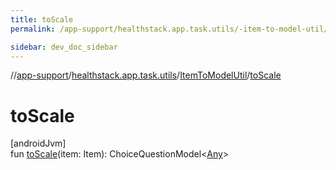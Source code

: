 ```yaml
---
title: toScale
permalink: /app-support/healthstack.app.task.utils/-item-to-model-util/to-scale.html

sidebar: dev_doc_sidebar
---
```

//[app-support](../../../index.html)/[healthstack.app.task.utils](../index.html)/[ItemToModelUtil](index.html)/[toScale](to-scale.html)



# toScale



[androidJvm]\
fun [toScale](to-scale.html)(item: Item): ChoiceQuestionModel&lt;[Any](https://kotlinlang.org/api/latest/jvm/stdlib/kotlin/-any/index.html)&gt;




